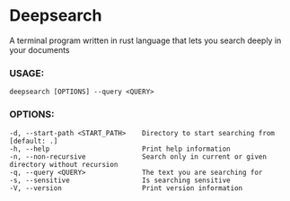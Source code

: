 
# Deepsearch

A terminal program written in rust language that lets you search deeply in your documents




### USAGE:
    deepsearch [OPTIONS] --query <QUERY>

### OPTIONS:
    -d, --start-path <START_PATH>    Directory to start searching from [default: .]
    -h, --help                       Print help information
    -n, --non-recursive              Search only in current or given directory without recursion
    -q, --query <QUERY>              The text you are searching for
    -s, --sensitive                  Is searching sensitive
    -V, --version                    Print version information

